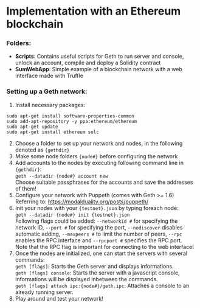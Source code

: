 # Implementation with an Ethereum blockchain
### Folders:
- **Scripts**: Contains useful scripts for Geth to run server and console, unlock an account, compile and deploy a Solidity contract
- **SumWebApp**: Simple example of a blockchain network with a web interface made with Truffle

### Setting up a Geth network:
1. Install necessary packages:
```script
sudo apt-get install software-properties-common
sudo add-apt-repository -y ppa:ethereum/ethereum
sudo apt-get update
sudo apt-get install ethereum solc
```
2. Choose a folder to set up your network and nodes, in the following denoted as `{gethdir}`
3. Make some node folders `{node#}` before configuring the network
4. Add accounts to the nodes by executing following command line in `{gethdir}`:  
`geth --datadir {node#} account new`  
Choose suitable passphrases for the accounts and save the addresses of them!
5. Configure your network with Puppeth (comes with Geth >= 1.6)  
Referring to: https://modalduality.org/posts/puppeth/
6. Init your nodes with your `{testnet}.json` by typing foreach node:  
`geth --datadir {node#} init {testnet}.json`  
Following flags could be added: `--networkid #` for specifying the network ID, `--port #` for specifying the port, `--nodiscover` disables automatic adding, `--maxpeers #` to limit the number of peers, `--rpc` enables the RPC interface and `--rpcport #` specifies the RPC port.  
Note that the RPC flag is important for connecting to the web interface!
7. Once the nodes are initialized, one can start the servers with several commands:  
`geth [flags]`: Starts the Geth server and displays informations.  
`geth [flags] console`: Starts the server with a javascript console, informations will be displayed inbetween the commands.  
`geth [flags] attach ipc:{node#}/geth.ipc`: Attaches a console to an already running server.
8. Play around and test your network!
